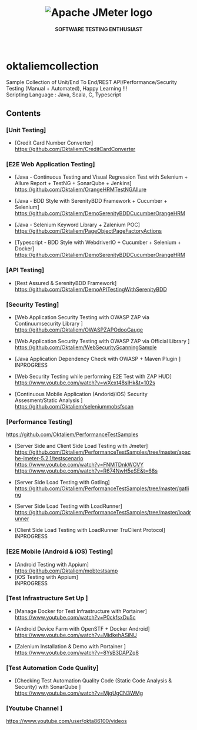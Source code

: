 <h1 align="center"><img src="https://user-images.githubusercontent.com/26521948/72658109-63a1d400-39e7-11ea-9667-c652586b4508.png" alt="Apache JMeter logo" /></h1>
<h4 align="center">SOFTWARE TESTING ENTHUSIAST</h4>
<br>

# oktaliemcollection
Sample Collection of Unit/End To End/REST API/Performance/Security Testing (Manual + Automated), Happy Learning !!! <br/>
Scripting Language : Java, Scala, C, Typescript

## Contents

### [Unit Testing]
- [Credit Card Number Converter] <br/>
https://github.com/Oktaliem/CreditCardConverter

### [E2E Web Application Testing]
- [Java - Continuous Testing and Visual Regression Test with Selenium + Allure Report + TestNG + SonarQube + Jenkins] <br/>
https://github.com/Oktaliem/OrangeHRMTestNGAllure

- [Java - BDD Style with SerenityBDD Framework + Cucumber + Selenium] <br/>
https://github.com/Oktaliem/DemoSerenityBDDCucumberOrangeHRM

- [Java - Selenium Keyword Library + Zalenium POC] <br/>
https://github.com/Oktaliem/PageObjectPageFactoryActions

- [Typescript - BDD Style with WebdriverIO + Cucumber + Selenium + Docker] <br/>
https://github.com/Oktaliem/DemoSerenityBDDCucumberOrangeHRM

### [API Testing]
  - [Rest Assured & SerenityBDD Framework]<br/>
  https://github.com/Oktaliem/DemoAPITestingWithSerenityBDD

### [Security Testing]
- [Web Application Security Testing with OWASP ZAP via Continuumsecurity Library ]<br/>
https://github.com/Oktaliem/OWASPZAPOdooGauge

- [Web Application Security Testing with OWASP ZAP via Official Library ]<br/>
https://github.com/Oktaliem/WebSecurityScanningSample

- [Java Application Dependency Check with OWASP + Maven Plugin ]<br/>
INPROGRESS

- [Web Security Testing while performing E2E Test with ZAP HUD]<br/>
https://www.youtube.com/watch?v=wXext48sIHk&t=102s

- [Continuous Mobile Application (Andorid/iOS) Security Assesment/Static Analysis ]<br/>
https://github.com/Oktaliem/seleniummobsfscan

### [Performance Testing] <br/>
https://github.com/Oktaliem/PerformanceTestSamples

- [Server Side and Client Side Load Testing with Jmeter]<br/> 
https://github.com/Oktaliem/PerformanceTestSamples/tree/master/apache-jmeter-5.2.1/testscenario <br/> 
https://www.youtube.com/watch?v=FNMTDnkWOVY <br/>
https://www.youtube.com/watch?v=R674NwH5eSE&t=68s

- [Server Side Load Testing with Gatling]<br/>
https://github.com/Oktaliem/PerformanceTestSamples/tree/master/gatling

- [Server Side Load Testing with LoadRunner]<br/>
https://github.com/Oktaliem/PerformanceTestSamples/tree/master/loadrunner

- [Client Side Load Testing with LoadRunner TruClient Protocol]<br/>
INPROGRESS

### [E2E Mobile (Android & iOS) Testing] <br/>
- [Android Testing with Appium]<br/>
https://github.com/Oktaliem/mobtestsamp
- [iOS Testing with Appium]<br/>
INPROGRESS

### [Test Infrastructure Set Up ] <br/>
- [Manage Docker for Test Infrastructure with Portainer]<br/>
https://www.youtube.com/watch?v=P0ckfsxDu5c

- [Android Device Farm with OpenSTF + Docker Android]<br/>
https://www.youtube.com/watch?v=MidkehASiNU

- [Zalenium Installation & Demo with Portainer ]<br/>
https://www.youtube.com/watch?v=8YsB3DAPZq8

### [Test Automation Code Quality] <br/>
- [Checking Test Automation Quality Code (Static Code Analysis & Security) with SonarQube ]<br/>
https://www.youtube.com/watch?v=MjgUgCN3WMg

### [Youtube Channel ] <br/>
https://www.youtube.com/user/okta86100/videos


